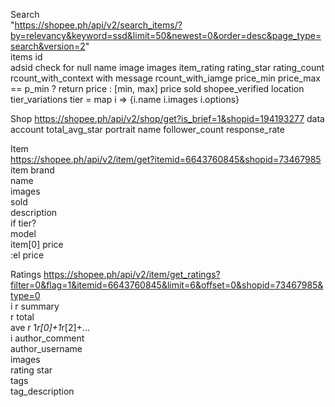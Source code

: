 Search   
"https://shopee.ph/api/v2/search_items/?by=relevancy&keyword=ssd&limit=50&newest=0&order=desc&page_type=search&version=2"  
items
  id  
  adsid check for null
  name
  image
  images
  item_rating
    rating_star
    rating_count
    rcount_with_context with message
    rcount_with_iamge
  price_min 
  price_max == p_min ? return price : [min, max]
  price
  sold
  shopee_verified
  location
  tier_variations
    tier = map i => {i.name i.images i.options}

  
Shop
https://shopee.ph/api/v2/shop/get?is_brief=1&shopid=194193277
  data
    account
      total_avg_star
      portrait
    name
    follower_count
    response_rate
  
Item   
https://shopee.ph/api/v2/item/get?itemid=6643760845&shopid=73467985  
item
  brand  
  name  
  images  
  sold  
  description  
  if tier?  
    model  
      item[0] price  
  :el price  
    
Ratings  https://shopee.ph/api/v2/item/get_ratings?filter=0&flag=1&itemid=6643760845&limit=6&offset=0&shopid=73467985&type=0  
  i r summary  
    r total  
    ave r 1*r[0]+1*r[2]+...  
  i author_comment  
    author_username  
    images  
    rating star  
    tags   
      tag_description  
